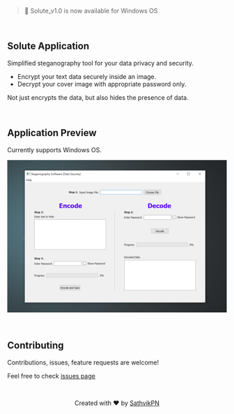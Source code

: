 > 🚀 Solute_v1.0 is now available for Windows OS

&nbsp;

## Solute Application

Simplified steganography tool for your data privacy and security.
- Encrypt your text data securely inside an image.
- Decrypt your cover image with appropriate password only.

Not just encrypts the data, but also hides the presence of data.






&nbsp;
&nbsp;


## Application Preview

Currently supports Windows OS.

![Desktop version](interface_desktop_version.png)

&nbsp;
&nbsp;


## Contributing

Contributions, issues, feature requests are welcome!

Feel free to check [issues page](https://github.com/SathvikPN/Steganography-application/issues)


&nbsp;
&nbsp;


<p align="center">Created with ❤ by <a href="https://www.linkedin.com/in/sathvik-p-n/">SathvikPN</a></p>
